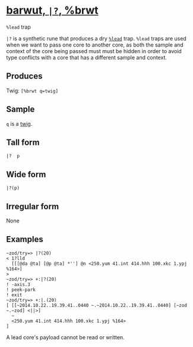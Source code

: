 [barwut, `|?`, %brwt](#brwt)
============================

`%lead` trap

`|?` is a synthetic rune that produces a dry [`%lead`]() trap. `%lead`
traps are used when we want to pass one core to another core, as both
the sample and context of the core being passed must must be hidden in
order to avoid type conflicts with a core that has a different sample
and context.

Produces
--------

Twig: `[%brwt q=twig]`

Sample
------

`q` is a [twig]().

Tall form
---------

    |?  p

Wide form
---------

    |?(p)

Irregular form
--------------

None

Examples
--------

    ~zod/try=> |?(20)
    < 1?lld
      [[[@da @ta] [@p @ta] *''] @n <250.yum 41.int 414.hhh 100.xkc 1.ypj %164>]
    >
    ~zod/try=> +:|?(20)
    ! -axis.3
    ! peek-park
    ! exit
    ~zod/try=> +:|.(20)
    [ [[~2014.10.22..19.39.41..0440 ~.~2014.10.22..19.39.41..0440] [~zod ~.~zod] <||>]
      ~
      <250.yum 41.int 414.hhh 100.xkc 1.ypj %164>
    ]

A lead core's payload cannot be read or written.
